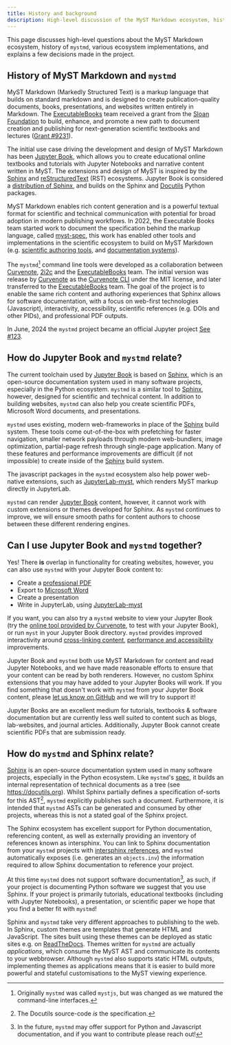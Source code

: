 ```yaml
---
title: History and background
description: High-level discussion of the MyST Markdown ecosystem, history of mystmd, other implementations like Jupyter Book and Sphinx, and explains past decisions.
---
```


This page discusses high-level questions about the MyST Markdown ecosystem, history of `mystmd`, various ecosystem implementations, and explains a few decisions made in the project.

## History of MyST Markdown and `mystmd`

MyST Markdown (Markedly Structured Text) is a markup language that builds on standard markdown and is designed to create publication-quality documents, books, presentations, and websites written entirely in Markdown. The [ExecutableBooks] team received a grant from the [Sloan Foundation](https://sloan.org) to build, enhance, and promote a new path to document creation and publishing for next-generation scientific textbooks and lectures ([Grant #9231](https://sloan.org/grant-detail/9231)).

The initial use case driving the development and design of MyST Markdown has been [Jupyter Book], which allows you to create educational online textbooks and tutorials with Jupyter Notebooks and narrative content written in MyST. The extensions and design of MyST is inspired by the [Sphinx] and [reStructuredText](https://docutils.sourceforge.io/rst.html) (RST) ecosystems. Jupyter Book is considered a [distribution of Sphinx](xref:jupyterbook#explain/sphinx), and builds on the Sphinx and [Docutils] Python packages.

MyST Markdown enables rich content generation and is a powerful textual format for scientific and technical communication with potential for broad adoption in modern publishing workflows. In 2022, the Executable Books team started work to document the specification behind the markup language, called [myst-spec](https://github.com/jupyter-book/myst-spec), this work has enabled other tools and implementations in the scientific ecosystem to build on MyST Markdown (e.g. [scientific authoring tools](https://curvenote.com/for/writing), and [documentation systems](https://blog.readthedocs.com/jupyter-book-read-the-docs/)).

The `mystmd`[^naming] command line tools were developed as a collaboration between [Curvenote], [2i2c] and the [ExecutableBooks] team. The initial version was release by [Curvenote] as the [Curvenote CLI](https://curvenote.com/docs/cli) under the MIT license, and later transferred to the [ExecutableBooks] team. The goal of the project is to enable the same rich content and authoring experiences that Sphinx allows for software documentation, with a focus on web-first technologies (Javascript), interactivity, accessibility, scientific references (e.g. DOIs and other PIDs), and professional PDF outputs.

In June, 2024 the `mystmd` project became an official Jupyter project [See #123](https://github.com/jupyter/enhancement-proposals/pull/123).

[^naming]: Originally `mystmd` was called `mystjs`, but was changed as we matured the command-line interfaces.

## How do Jupyter Book and `mystmd` relate?

The current toolchain used by [Jupyter Book] is based on [Sphinx], which is an open-source documentation system used in many software projects, especially in the Python ecosystem. `mystmd` is a similar tool to [Sphinx], however, designed for scientific and technical content. In addition to building websites, `mystmd` can also help you create scientific PDFs, Microsoft Word documents, and presentations.

`mystmd` uses existing, modern web-frameworks in place of the [Sphinx] build system. These tools come out-of-the-box with prefetching for faster navigation, smaller network payloads through modern web-bundlers, image optimization, partial-page refresh through single-page application. Many of these features and performance improvements are difficult (if not impossible) to create inside of the [Sphinx] build system.

The javascript packages in the `mystmd` ecosystem also help power web-native extensions, such as [JupyterLab-myst], which renders MyST markup directly in JupyterLab.

`mystmd` can render [Jupyter Book] content, however, it cannot work with custom extensions or themes developed for Sphinx. As `mystmd` continues to improve, we will ensure smooth paths for content authors to choose between these different rendering engines.

## Can I use Jupyter Book and `mystmd` together?

Yes! There **is** overlap in functionality for creating websites, however, you can also use `mystmd` with your Jupyter Book content to:

- Create a [professional PDF](./creating-pdf-documents.md)
- Export to [Microsoft Word](./creating-word-documents.md)
- Create a presentation
- Write in JupyterLab, using [JupyterLab-myst]

If you want, you can also try a `mystmd` website to view your Jupyter Book (try the [online tool provided by Curvenote](https://try.curvenote.com), to test with your Jupyter Book), or run `myst` in your Jupyter Book directory. `mystmd` provides improved interactivity around [cross-linking content](./cross-references.md), [performance and accessibility](./accessibility-and-performance.md) improvements.

Jupyter Book and `mystmd` both use MyST Markdown for content and read Jupyter Notebooks, and we have made reasonable efforts to ensure that your content can be read by both renderers. However, no custom Sphinx extensions that you may have added to your Jupyter Books will work. If you find something that doesn't work with `mystmd` from your Jupyter Book content, please [let us know on GitHub](https://github.com/jupyter-book/mystmd/issues) and we will try to support it!

Jupyter Books are an excellent medium for tutorials, textbooks & software documentation but are currently less well suited to content such as blogs, lab-websites, and journal articles. Additionally, Jupyter Book cannot create scientific PDFs that are submission ready.

## How do `mystmd` and Sphinx relate?

[Sphinx] is an open-source documentation system used in many software projects, especially in the Python ecosystem. Like `mystmd`'s [spec](xref:spec/), it builds an internal representation of technical documents as a tree (see <https://docutils.org>). Whilst Sphinx partially defines a specification of-sorts for this AST[^docutils], `mystmd` explicitly publishes such a document. Furthermore, it is intended that `mystmd` ASTs can be generated and consumed by other projects, whereas this is not a stated goal of the Sphinx project.

The Sphinx ecosystem has excellent support for Python documentation, referencing content, as well as externally providing an inventory of references known as intersphinx. You can link to Sphinx documentation from your `mystmd` projects with [intersphinx references](#intersphinx), and `mystmd` automatically exposes (i.e. generates an `objects.inv`) the information required to allow Sphinx documentation to reference your project.

At this time `mystmd` does not support software documentation[^api-docs], as such, if your project is documenting Python software we suggest that you use Sphinx. If your project is primarily tutorials, educational textbooks (including with Jupyter Notebooks), a presentation, or scientific paper we hope that you find a better fit with `mystmd`!

Sphinx and `mystmd` take very different approaches to publishing to the web. In Sphinx, custom themes are templates that generate HTML and JavaScript. The sites built using these themes can be deployed as static sites e.g. on [ReadTheDocs](https://readthedocs.com/). Themes written for `mystmd` are actually _applications_, which consume the MyST AST and communicate its contents to your webbrowser. Although `mystmd` also supports static HTML outputs, implementing themes as applications means that it is easier to build more powerful and stateful customisations to the MyST viewing experience. 

[^api-docs]: In the future, `mystmd` may offer support for Python and Javascript documentation, and if you want to contribute please reach out!
[^docutils]: The Docutils source-code _is_ the specification.

[2i2c]: https://2i2c.org/
[curvenote]: https://curvenote.com
[docutils]: https://docutils.sourceforge.io/
[executablebooks]: https://executablebooks.org/
[jupyter]: https://jupyter.org
[jupyter book]: https://jupyterbook.org/
[jupyterlab-myst]: https://github.com/jupyter-book/jupyterlab-myst
[sphinx]: https://www.sphinx-doc.org/
